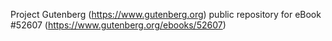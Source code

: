 Project Gutenberg (https://www.gutenberg.org) public repository for
eBook #52607 (https://www.gutenberg.org/ebooks/52607)
